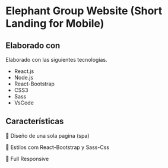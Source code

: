 # Elephant Group Website (Short Landing for Mobile)

## Elaborado con

Elaborado con las siguientes tecnologías.

- React.js
- Node.js
- React-Bootstrap
- CSS3
- Sass
- VsCode

## Características

📖 Diseño de una sola pagina (spa)

🎨 Estilos com React-Bootstrap y Sass-Css

📱 Full Responsive
